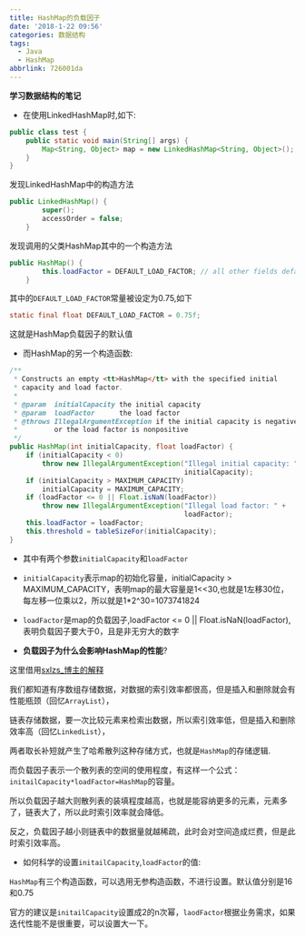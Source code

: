 ```yaml
---
title: HashMap的负载因子
date: '2018-1-22 09:56'
categories: 数据结构
tags:
  - Java
  - HashMap
abbrlink: 726001da
---
```


**学习数据结构的笔记**
<!-- more -->

- 在使用LinkedHashMap时,如下:

```java
public class test {
    public static void main(String[] args) {
        Map<String, Object> map = new LinkedHashMap<String, Object>();
    }
}
```

发现LinkedHashMap中的构造方法

```java
public LinkedHashMap() {
        super();
        accessOrder = false;
    }
```
发现调用的父类HashMap其中的一个构造方法

```java
public HashMap() {
        this.loadFactor = DEFAULT_LOAD_FACTOR; // all other fields defaulted
    }
```

其中的`DEFAULT_LOAD_FACTOR`常量被设定为0.75,如下

```java
static final float DEFAULT_LOAD_FACTOR = 0.75f;
```

这就是HashMap负载因子的默认值

- 而HashMap的另一个构造函数:

```java
/** 
 * Constructs an empty <tt>HashMap</tt> with the specified initial 
 * capacity and load factor. 
 * 
 * @param  initialCapacity the initial capacity 
 * @param  loadFactor      the load factor 
 * @throws IllegalArgumentException if the initial capacity is negative 
 *         or the load factor is nonpositive 
 */  
public HashMap(int initialCapacity, float loadFactor) {  
    if (initialCapacity < 0)  
        throw new IllegalArgumentException("Illegal initial capacity: " +  
                                           initialCapacity);  
    if (initialCapacity > MAXIMUM_CAPACITY)  
        initialCapacity = MAXIMUM_CAPACITY;  
    if (loadFactor <= 0 || Float.isNaN(loadFactor))  
        throw new IllegalArgumentException("Illegal load factor: " +  
                                           loadFactor);  
    this.loadFactor = loadFactor;  
    this.threshold = tableSizeFor(initialCapacity);  
}  
```

- 其中有两个参数`initialCapacity`和`loadFactor`
- `initialCapacity`表示map的初始化容量，initialCapacity > MAXIMUM_CAPACITY，表明map的最大容量是1<<30,也就是1左移30位，每左移一位乘以2，所以就是1*2^30=1073741824
- `loadFactor`是map的负载因子,loadFactor <= 0 || Float.isNaN(loadFactor),表明负载因子要大于0，且是非无穷大的数字

- **负载因子为什么会影响HashMap的性能**?

这里借用[sxlzs_博主的解释](http://blog.csdn.net/sxlzs_/article/details/78688853)

我们都知道有序数组存储数据，对数据的索引效率都很高，但是插入和删除就会有性能瓶颈（回忆`ArrayList`），

链表存储数据，要一次比较元素来检索出数据，所以索引效率低，但是插入和删除效率高（回忆`LinkedList`），

两者取长补短就产生了哈希散列这种存储方式，也就是`HashMap`的存储逻辑.

而负载因子表示一个散列表的空间的使用程度，有这样一个公式：`initailCapacity*loadFactor=HashMap`的容量。

所以负载因子越大则散列表的装填程度越高，也就是能容纳更多的元素，元素多了，链表大了，所以此时索引效率就会降低。

反之，负载因子越小则链表中的数据量就越稀疏，此时会对空间造成烂费，但是此时索引效率高。

- 如何科学的设置`initailCapacity`,`loadFactor`的值:

`HashMap`有三个构造函数，可以选用无参构造函数，不进行设置。默认值分别是16和0.75

官方的建议是`initailCapacity`设置成2的n次幂，`laodFactor`根据业务需求，如果迭代性能不是很重要，可以设置大一下。
